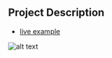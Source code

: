 ## Project Description

* [live example](https://learning-zone.github.io/bootstrap-css-interview-questions/startbootstrap-sb-admin-1.0.2)

![alt text](https://github.com/learning-zone/Bootstrap-CSS/blob/master/assets/startbootstrap-sb-admin-1.0.2.png "startbootstrap-sb-admin-1.0.2")
